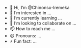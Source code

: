 - 👋 Hi, I’m @Chinonso-Iremeka
- 👀 I’m interested in ...
- 🌱 I’m currently learning ...
- 💞️ I’m looking to collaborate on ...
- 📫 How to reach me ...
- 😄 Pronouns: ...
- ⚡ Fun fact: ...

<!---
Chinonso-Iremeka/Chinonso-Iremeka is a ✨ special ✨ repository because its `README.md` (this file) appears on your GitHub profile.
You can click the Preview link to take a look at your changes.
--->
